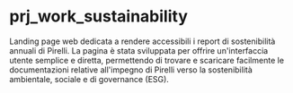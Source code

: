 # prj_work_sustainability
Landing page web dedicata a rendere accessibili i report di sostenibilità annuali di Pirelli. La pagina è stata sviluppata per offrire un'interfaccia utente semplice e diretta, permettendo di trovare e scaricare facilmente le documentazioni relative all'impegno di Pirelli verso la sostenibilità ambientale, sociale e di governance (ESG).
